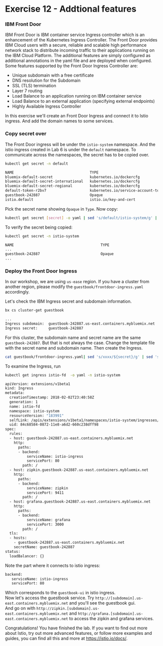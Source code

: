 # Exercise 12 - Addtional features

### IBM Front Door

IBM Front Door is IBM container service Ingress controller which is an enhancement of the Kubernetes Ingress Controller. The Front Door provides IBM Cloud users with a secure, reliable and scalable high performance network stack to distribute incoming traffic to their applications running on the IBM Cloud Platform. The additional features are simply configured as additional annotations in the yaml file and are deployed when configured. Some features supported by the Front Door Ingress Controller are:
* Unique subdomain with a free certificate
* DNS resolution for the Subdomain
* SSL (TLS) termination
* Layer 7 routing
* Load Balance to an application running on IBM container service
* Load Balance to an external application (specifying external endpoints)
* Highly Available Ingress Controller

In this exercise we'll create an Front Door Ingress and connect it to Istio ingress. And add the domain names to some services.

### Copy secret over
The Front Door ingress will be under the `istio-system` namespace. And the istio ingress created in Lab 6 is under the `default` namespace. To communicate across the namespaces, the secret has to be copied over.
```sh
kubectl get secret -n default
```

```sh
NAME                                   TYPE                                  DATA      AGE
bluemix-default-secret                 kubernetes.io/dockercfg               1         4d
bluemix-default-secret-international   kubernetes.io/dockercfg               1         4d
bluemix-default-secret-regional        kubernetes.io/dockercfg               1         4d
default-token-r2bv7                    kubernetes.io/service-account-token   3         4d
guestbook-242887                       Opaque                                2         4d
istio.default                          istio.io/key-and-cert                 3         2d
```
Pick the secret name showing `Opaque` in `Type`.
Now copy:
```sh
kubectl get secret [secret] -o yaml | sed 's/default/istio-system/g' | kubectl -n istio-system create -f -
```
To verify the secret being copied:
```sh
kubectl get secret -n istio-system
```
```sh
NAME                                        TYPE                                  DATA      AGE
...
guestbook-242887                            Opaque                                2         23s
...
```
### Deploy the Front Door Ingress
In our workshop, we are using `us-ease` region. If you have a cluster from another region, please modify the `guestbook/frontdoor-ingress.yaml` accordingly.

Let's check the IBM Ingress secret and subdomain information.
```sh
bx cs cluster-get guestbook

...
Ingress subdomain:	guestbook-242887.us-east.containers.mybluemix.net
Ingress secret:		guestbook-242887
```
For this cluster, the subdomain name and secret name are the same `guestbook-242887`. But that is not always the case.
Change the template file with the secret name and subdomain name. Then create the Ingress.
```sh
cat guestbook/frontdoor-ingress.yaml| sed 's/xxxx/${secret}/g' | sed 's/ssss/${subdomain}/g' | kubectl -n istio-system create -f -
```
To examine the Ingress, run
```sh
kubectl get ingress istio-fd  -o yaml -n istio-system
```
```sh
apiVersion: extensions/v1beta1
kind: Ingress
metadata:
  creationTimestamp: 2018-02-02T23:40:58Z
  generation: 1
  name: istio-fd
  namespace: istio-system
  resourceVersion: "183991"
  selfLink: /apis/extensions/v1beta1/namespaces/istio-system/ingresses/istio-fd
  uid: 84c68584-0872-11e8-a6d2-660c238dff98
spec:
  rules:
  - host: guestbook-242887.us-east.containers.mybluemix.net
    http:
      paths:
      - backend:
          serviceName: istio-ingress
          servicePort: 80
        path: /
  - host: zipkin.guestbook-242887.us-east.containers.mybluemix.net
    http:
      paths:
      - backend:
          serviceName: zipkin
          servicePort: 9411
        path: /
  - host: grafana.guestbook-242887.us-east.containers.mybluemix.net
    http:
      paths:
      - backend:
          serviceName: grafana
          servicePort: 3000
        path: /
  tls:
  - hosts:
    - guestbook-242887.us-east.containers.mybluemix.net
    secretName: guestbook-242887
status:
  loadBalancer: {}
```

Note the part where it connects to istio ingress:
```sh
backend:
   serviceName: istio-ingress
   servicePort: 80
```
Which corresponds to the `guestbook-ui` in istio ingress.   
Now let's access the guestbook service. Try `http://[subdomain].us-east.containers.mybluemix.net` and you'll see the guestbook gui.   
And go on with `http://zipkin.[subdomain].us-east.containers.mybluemix.net` and `http://grafana.[subdomain].us-east.containers.mybluemix.net` to access the zipkin and grafana services.  

Congratulations! You have finished the lab. If you want to find out more about Istio, try out more advanced features, or follow more examples and guides, you can find all this and more at https://istio.io/docs/.

